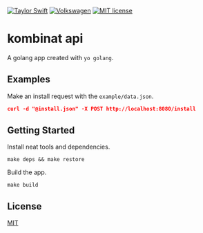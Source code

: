 [![Taylor Swift](https://img.shields.io/badge/secured%20by-taylor%20swift-brightgreen.svg)](https://twitter.com/SwiftOnSecurity)
[![Volkswagen](https://auchenberg.github.io/volkswagen/volkswargen_ci.svg?v=1)](https://github.com/auchenberg/volkswagen)
[![MIT license](http://img.shields.io/badge/license-MIT-brightgreen.svg)](http://opensource.org/licenses/MIT)

# kombinat api

A golang app created with `yo golang`.

## Examples

Make an install request with the `example/data.json`.

```json
curl -d "@install.json" -X POST http://localhost:8080/install
```

## Getting Started

Install neat tools and dependencies.

```
make deps && make restore
```

Build the app.

```
make build
```

## License
[MIT](/LICENSE)
